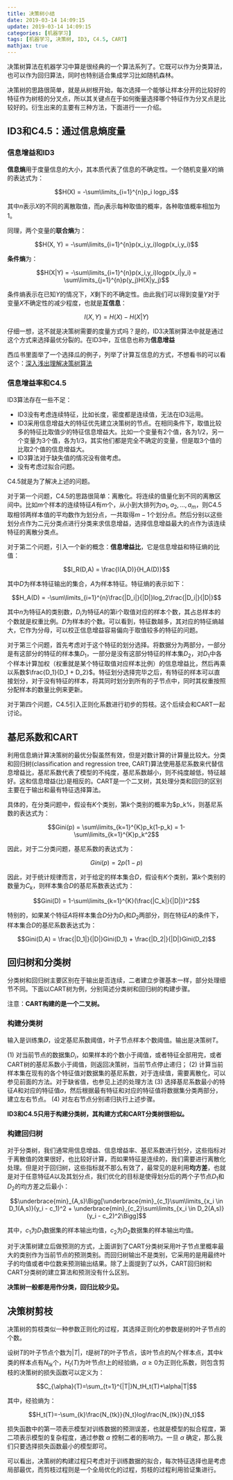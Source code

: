 ```yaml
---
title: 决策树小结
date: 2019-03-14 14:09:15
update: 2019-03-14 14:09:15
categories: [机器学习]
tags: [机器学习, 决策树, ID3, C4.5, CART]
mathjax: true
---
```


决策树算法在机器学习中算是很经典的一个算法系列了。它既可以作为分类算法，也可以作为回归算法，同时也特别适合集成学习比如随机森林。

<!-- more -->

决策树的思路很简单，就是从树根开始，每次选择一个能够让样本分开的比较好的特征作为树枝的分叉点，所以其关键点在于如何衡量选择哪个特征作为分叉点是比较好的。衍生出来的主要有三种方法，下面进行一一介绍。

## ID3和C4.5：通过信息熵度量

### 信息增益和ID3

**信息熵**用于度量信息的大小，其本质代表了信息的不确定性。一个随机变量$X$的熵的表达式为：

$$H(X) = -\sum\limits_{i=1}^{n}p_i logp_i$$

其中$n$表示$X$的不同的离散取值，而$p_i$表示每种取值的概率，各种取值概率相加为1。

同理，两个变量的**联合熵**为：

$$H(X, Y) = -\sum\limits_{i=1}^{n}p(x_i,y_i)logp(x_i,y_i)$$

**条件熵**为：

$$H(X|Y) = -\sum\limits_{i=1}^{n}p(x_i,y_i)logp(x_i|y_i) = \sum\limits_{j=1}^{n}p(y_j)H(X|y_j)$$

条件熵表示在已知$Y$的情况下，$X$剩下的不确定性。由此我们可以得到变量$Y$对于变量$X$不确定性的减少程度，也就是**互信息**：

$$I(X, Y) = H(X) - H(X|Y)$$

仔细一想，这不就是决策树需要的度量方式吗？是的，ID3决策树算法中就是通过这个方式来选择最优分裂的。在ID3中，互信息也称为**信息增益**

西瓜书里面举了一个选择瓜的例子，列举了计算互信息的方式，不想看书的可以看这个：[深入浅出理解决策树算法](https://zhuanlan.zhihu.com/p/26760551)

### 信息增益率和C4.5

ID3算法存在一些不足：

* ID3没有考虑连续特征，比如长度，密度都是连续值，无法在ID3运用。
* ID3采用信息增益大的特征优先建立决策树的节点。在相同条件下，取值比较多的特征比取值少的特征信息增益大。比如一个变量有2个值，各为1/2，另一个变量为3个值，各为1/3，其实他们都是完全不确定的变量，但是取3个值的比取2个值的信息增益大。
* ID3算法对于缺失值的情况没有做考虑。
* 没有考虑过拟合问题。

C4.5就是为了解决上述的问题。

对于第一个问题，C4.5的思路很简单：离散化。将连续的值量化到不同的离散区间中。比如$m$个样本的连续特征$A$有$m$个，从小到大排列为${a_1,a_2,...,a_m}$，则C4.5取相邻两样本值的平均数作为划分点，一共取得$m-1$个划分点。然后分别以这些划分点作为二元分类点进行分类来求信息增益，选择信息增益最大的点作为该连续特征的离散分类点。

对于第二个问题，引入一个新的概念：**信息增益比**，它是信息增益和特征熵的比值：

$$I_R(D,A) = \frac{I(A,D)}{H_A(D)}$$

其中$D$为样本特征输出的集合，$A$为样本特征。特征熵的表示如下：

$$H_A(D) = -\sum\limits_{i=1}^{n}\frac{|D_i|}{|D|}log_2\frac{|D_i|}{|D|}$$

其中$n$为特征A的类别数，$D_i$为特征$A$的第i个取值对应的样本个数，其占总样本的个数就是权重比例。$D$为样本的个数。可以看到，特征数越多，其对应的特征熵越大，它作为分母，可以校正信息增益容易偏向于取值较多的特征的问题。

对于第三个问题，首先考虑对于这个特征的划分选择。将数据分为两部分，一部分是有这部分的特征的样本集$D_1$，一部分是没有这部分特征的样本集$D_2$，对$D_1$中各个样本计算加权（权重就是某个特征取值对应样本比例）的信息增益比，然后再乘以系数$\frac{D_1}{D_1 + D_2}$。特征划分选择完毕之后，有特征的样本可以直接划分，对于没有特征的样本，将其同时划分到所有的子节点中，同时其权重按照分配样本的数量比例来更新。

对于第四个问题，C4.5引入正则化系数进行初步的剪枝。这个后续会和CART一起讨论。

## 基尼系数和CART

利用信息熵计算决策树的最优分裂虽然有效，但是对数计算的计算量比较大。分类和回归树(classification and regression tree, CART)算法使用基尼系数来代替信息增益比，基尼系数代表了模型的不纯度，基尼系数越小，则不纯度越低，特征越好。这和信息增益(比)是相反的。CART是一个二叉树，其处理分类和回归的区别主要在于输出和最有特征选择算法。

具体的，在分类问题中，假设有$K$个类别，第$k$个类别的概率为$p_k%，则基尼系数的表达式为：

$$Gini(p) = \sum\limits_{k=1}^{K}p_k(1-p_k) = 1- \sum\limits_{k=1}^{K}p_k^2$$

因此，对于二分类问题，基尼系数的表达式为：

$$Gini(p) = 2p(1-p)$$

因此，对于统计规律而言，对于给定的样本集合$D$，假设有$K$个类别，第$k$个类别的数量为$C_k$，则样本集合$D$的基尼系数表达式为：

$$Gini(D) = 1-\sum\limits_{k=1}^{K}(\frac{|C_k|}{|D|})^2$$

特别的，如果某个特征$A$将样本集合$D$分为$D_1$和$D_2$两部分，则在特征$A$的条件下，样本集合$D$的基尼系数表达式为：

$$Gini(D,A) = \frac{|D_1|}{|D|}Gini(D_1) + \frac{|D_2|}{|D|}Gini(D_2)$$

## 回归树和分类树

分类树和回归树主要区别在于输出是否连续，二者建立步骤基本一样，部分处理细节不同。下面以CART树为例，分别简述分类树和回归树的构建步骤。

注意：**CART构建的是一个二叉树。**

### 构建分类树

输入是训练集$D$，设定基尼系数阈值，叶子节点样本个数阈值。输出是决策树$T$。

(1) 对当前节点的数据集$D_i$，如果样本的个数小于阈值，或者特征全部用完，或者CART树的基尼系数小于阈值，则返回决策树，当前节点停止递归；
(2) 计算当前样本集在现有的各个特征值对数据集的基尼系数，对于连续值，需要离散化，可以参见前面的方法。对于缺省值，也参见上述的处理方法
(3) 选择基尼系数最小的特征$A$和对应的特征值$a$，然后根据最有特征和对应的特征值将数据集分类两部分，建立左右节点。
(4) 对左右节点分别递归执行上述步骤。

**ID3和C4.5只用于构建分类树，其构建方式和CART分类树很相似。**

### 构建回归树

对于分类树，我们通常用信息增益、信息增益率、基尼系数进行划分，这些指标对于离散值的效果很好，也比较好计算，而如果特征是连续的，我们需要进行离散化处理。但是对于回归树，这些指标就不那么有效了，最常见的是利用**均方差**，也就是对于任意特征$A$以及其划分点，我们优化的目标是使得划分后的两个子节点$D_1$和$D_2$的均方差之后最小：

$$\underbrace{min}_{A,s}\Bigg[\underbrace{min}_{c_1}\sum\limits_{x_i \in D_1(A,s)}(y_i - c_1)^2 + \underbrace{min}_{c_2}\sum\limits_{x_i \in D_2(A,s)}(y_i - c_2)^2\Bigg]$$

其中，$c_1$为$D_1$数据集的样本输出均值，$c_2$为$D_2$数据集的样本输出均值。

对于决策树建立后做预测的方式，上面讲到了CART分类树采用叶子节点里概率最大的类别作为当前节点的预测类别。而回归树输出不是类别，它采用的是用最终叶子的均值或者中位数来预测输出结果。除了上面提到了以外，CART回归树和CART分类树的建立算法和预测没有什么区别。

**决策树一般都是用作分类，回归比较少见。**

## 决策树剪枝

决策树的剪枝类似一种参数正则化的过程，其选择正则化的参数是树的叶子节点的个数。

设树$T$的叶子节点个数为$|T|$，$t$是树$T$的叶子节点，该叶节点的$N_t$个样本点，其中$k$类的样本点有$N_{tk}$个，$H_{t}(T)$为叶节点t上的经验熵，$\alpha \geqslant 0$为正则化系数，则包含剪枝的决策树的损失函数可以定义为：

$$C_{\alpha}(T)=\sum_{t=1}^{|T|}N_tH_t(T)+\alpha|T|$$

其中，经验熵为：

$$H_t(T)=-\sum_{k}\frac{N_{tk}}{N_t}log\frac{N_{tk}}{N_t}$$

损失函数中的第一项表示模型对训练数据的预测误差，也就是模型的拟合程度，第二项表示模型的复杂程度，通过参数 $\alpha$ 控制二者的影响力。一旦 $\alpha$ 确定，那么我们只要选择损失函数最小的模型即可。

可以看出，决策树的构建过程只考虑对于训练数据的拟合，每次特征选择也是考虑局部最优，而剪枝过程则是一个全局优化的过程，剪枝的过程利用验证集进行。
